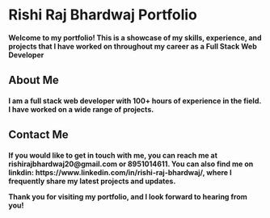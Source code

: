 # Rishi Raj Bhardwaj Portfolio
<h4>Welcome to my portfolio! This is a showcase of my skills, experience, and projects that I have worked on throughout my career as a Full Stack Web Developer<h4/>

## About Me
<h4>I am a full stack web developer with 100+ hours of experience in the field. I have worked on a wide range of projects.</h4>

## Contact Me
<h4>If you would like to get in touch with me, you can reach me at rishirajbhardwaj20@gmail.com or 8951014611. You can also find me on linkdin: https://www.linkedin.com/in/rishi-raj-bhardwaj/, where I frequently share my latest projects and updates.

Thank you for visiting my portfolio, and I look forward to hearing from you!</h4>
